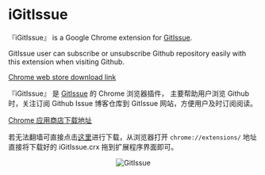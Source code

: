 
# iGitIssue


『iGitIssue』 is a Google Chrome extension for [GitIssue](https://gitissue.com).

GitIssue user can subscribe or unsubscribe  Github repository  easily with this extension when visiting Github.


[Chrome web store download link](https://chrome.google.com/webstore/detail/igitissue/ldfaiaomhgkeedgiejhpcfpadfkbibne)  


『iGitIssue』 是 [GitIssue](https://gitissue.com) 的 Chrome 浏览器插件， 主要帮助用户浏览 Github 时，关注订阅 Github Issue 博客仓库到 GitIssue 网站，方便用户及时订阅阅读。


[Chrome 应用商店下载地址](https://chrome.google.com/webstore/detail/igitissue/ldfaiaomhgkeedgiejhpcfpadfkbibne)

若无法翻墙可直接点击[这里](https://gitissue.com/public/iGitIssue.crx)进行下载，从浏览器打开 `chrome://extensions/` 地址直接将下载好的 iGitIssue.crx 拖到扩展程序界面即可。

<p align="center">
  <img src="https://gitissue.com/public/iGitIssue.png?i=gitissue" alt="GitIssue">
</p>
